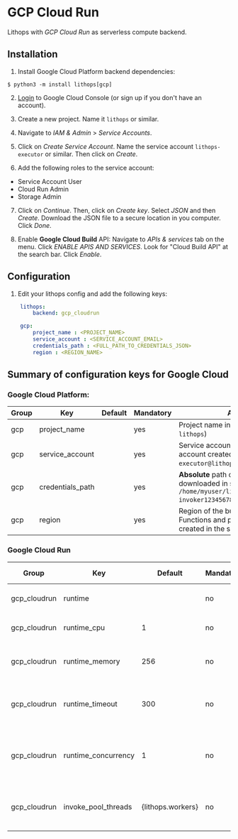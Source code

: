 # GCP Cloud Run

Lithops with *GCP Cloud Run* as serverless compute backend.

## Installation

1. Install Google Cloud Platform backend dependencies:

```
$ python3 -m install lithops[gcp]
```

2. [Login](https://console.cloud.google.com) to Google Cloud Console (or sign up if you don't have an account).

3. Create a new project. Name it `lithops` or similar.

4. Navigate to *IAM & Admin* > *Service Accounts*.

5. Click on *Create Service Account*. Name the service account `lithops-executor` or similar. Then click on *Create*.

6. Add the following roles to the service account:
 - Service Account User
 - Cloud Run Admin
 - Storage Admin

7. Click on *Continue*. Then, click on *Create key*. Select *JSON* and then *Create*. Download the JSON file to a secure location in you computer. Click *Done*.

8. Enable **Google Cloud Build** API: Navigate to *APIs & services* tab on the menu. Click *ENABLE APIS AND SERVICES*. Look for "Cloud Build API" at the search bar. Click *Enable*.

## Configuration

1. Edit your lithops config and add the following keys:

```yaml
    lithops:
        backend: gcp_cloudrun

    gcp:
        project_name : <PROJECT_NAME>
        service_account : <SERVICE_ACCOUNT_EMAIL>
        credentials_path : <FULL_PATH_TO_CREDENTIALS_JSON>
        region : <REGION_NAME>
```

## Summary of configuration keys for Google Cloud

### Google Cloud Platform:

|Group|Key|Default|Mandatory|Additional info|
|---|---|---|---|---|
|gcp | project_name | |yes | Project name introduced in step 3 (e.g. `lithops`) |
|gcp | service_account | |yes | Service account email of the service account created on step 5 (e.g. `lithops-executor@lithops.iam.gserviceaccount.com`) |
|gcp | credentials_path | |yes | **Absolute** path of your JSON key file downloaded in step 7 (e.g. `/home/myuser/lithops-invoker1234567890.json`) |
|gcp | region | |yes | Region of the bucket created at step 8. Functions and pub/sub queue will be created in the same region (e.g. `us-east1`) |

### Google Cloud Run
|Group|Key|Default|Mandatory|Additional info|
|---|---|---|---|---|
|gcp_cloudrun | runtime |  |no | Docker image name|
|gcp_cloudrun | runtime_cpu | 1 |no | CPU limit. Default 1vCPU |
|gcp_cloudrun | runtime_memory | 256 |no | Memory limit in MB. Default 256Mi |
|gcp_cloudrun | runtime_timeout | 300 |no | Runtime timeout in seconds. Default 5 minutes |
|gcp_cloudrun | runtime_concurrency | 1 |no | Number of workers inside a single runtime instance |
|gcp_cloudrun | invoke_pool_threads | {lithops.workers} |no | Number of concurrent threads used for invocation |
